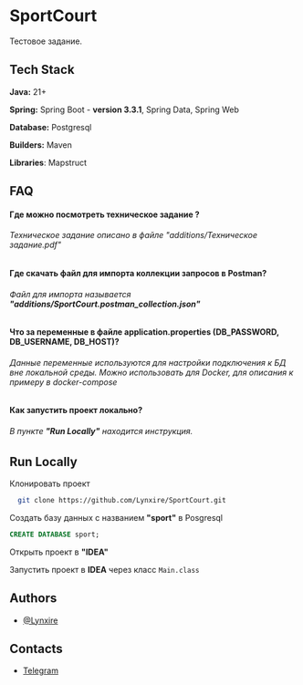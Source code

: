 
# SportCourt

Тестовое задание.


## Tech Stack
**Java:** 21+

**Spring:** Spring Boot - **version 3.3.1**, Spring Data, Spring Web

**Database:** Postgresql

**Builders:** Maven

**Libraries**: Mapstruct



## FAQ

#### Где можно посмотреть техническое задание ?
###### Техническое задание описано в файле "additions/Техническое задание.pdf"

#### Где скачать файл для импорта коллекции запросов в Postman?
###### Файл для импорта называется **"additions/SportCourt.postman_collection.json"**

#### Что за переменные в файле application.properties (DB_PASSWORD, DB_USERNAME, DB_HOST)?
###### Данные переменные используются для настройки подключения к БД вне локальной среды. Можно использовать для Docker, для описания к примеру в docker-compose

#### Как запустить проект локально?

###### В пункте **"Run Locally"** находится инструкция.


## Run Locally

Клонировать проект

```bash
  git clone https://github.com/Lynxire/SportCourt.git
```

Создать базу данных с названием **"sport"** в Posgresql

```sql
CREATE DATABASE sport;
```

Открыть проект в **"IDEA"**

Запустить проект в **IDEA** через класс ``Main.class``


## Authors

- [@Lynxire](https://github.com/Lynxire)
## Contacts
- [Telegram](https://t.me/terabu)

